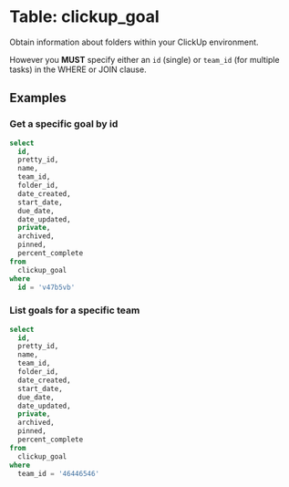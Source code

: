 # Table: clickup_goal

Obtain information about folders within your ClickUp environment.

However you **MUST** specify either an `id` (single) or `team_id` (for multiple tasks) in the WHERE or JOIN clause.

## Examples

### Get a specific goal by id

```sql
select
  id,
  pretty_id,
  name,
  team_id,
  folder_id,
  date_created,
  start_date,
  due_date,
  date_updated,
  private,
  archived,
  pinned,
  percent_complete
from
  clickup_goal
where 
  id = 'v47b5vb'
```

### List goals for a specific team

```sql
select
  id,
  pretty_id,
  name,
  team_id,
  folder_id,
  date_created,
  start_date,
  due_date,
  date_updated,
  private,
  archived,
  pinned,
  percent_complete
from
  clickup_goal
where
  team_id = '46446546'
```

